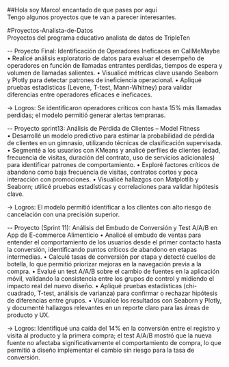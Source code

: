 ##Hola soy Marco! encantado de que pases por aquí  
Tengo algunos proyectos que te van a parecer interesantes.

#Proyectos-Analista-de-Datos  
Proyectos del programa educativo analista de datos de TripleTen  


-- Proyecto Final: 
Identificación de Operadores Ineficaces en CallMeMaybe 
• Realicé análisis exploratorio de datos para evaluar el desempeño de operadores en función de llamadas entrantes perdidas, tiempos de espera y volumen de llamadas salientes.
• Visualicé métricas clave usando Seaborn y Plotly para detectar patrones de ineficiencia operacional.
• Apliqué pruebas estadísticas (Levene, T-test, Mann-Whitney) para validar diferencias entre operadores eficaces e ineficaces.

→ Logros: Se identificaron operadores críticos con hasta 15% más llamadas perdidas; el modelo permitió generar alertas tempranas.  



-- Proyecto sprint13: Análisis de Pérdida de Clientes – Model Fitness  
• Desarrollé un modelo predictivo para estimar la probabilidad de pérdida de clientes en un gimnasio, utilizando técnicas de clasificación supervisada.
• Segmenté a los usuarios con KMeans y analicé perfiles de clientes (edad, frecuencia de visitas, duración del contrato, uso de servicios adicionales) para identificar patrones de comportamiento.
• Exploré factores críticos de abandono como baja frecuencia de visitas, contratos cortos y poca interacción con promociones.
• Visualicé hallazgos con Matplotlib y Seaborn; utilicé pruebas estadísticas y correlaciones para validar hipótesis clave.

→ Logros: El modelo permitió identificar a los clientes con alto riesgo de cancelación con una precisión superior.  


-- Proyecto (Sprint 11): Análisis del Embudo de Conversión y Test A/A/B en App de E-commerce Alimenticio 
• Analicé el embudo de ventas para entender el comportamiento de los usuarios desde el primer contacto hasta la conversión, identificando puntos críticos de abandono en etapas intermedias.
• Calculé tasas de conversión por etapa y detecté cuellos de botella, lo que permitió priorizar mejoras en la navegación previa a la compra.
• Evalué un test A/A/B sobre el cambio de fuentes en la aplicación móvil, validando la consistencia entre los grupos de control y midiendo el impacto real del nuevo diseño.
• Apliqué pruebas estadísticas (chi-cuadrado, T-test, análisis de varianza) para confirmar o rechazar hipótesis de diferencias entre grupos.
• Visualicé los resultados con Seaborn y Plotly, y documenté hallazgos relevantes en un reporte claro para las áreas de producto y UX.

→ Logros: Identifiqué una caída del 14% en la conversión entre el registro y visita al producto  y la primera compra; el test A/A/B mostró que la nueva fuente no afectaba significativamente el comportamiento de compra, lo que permitió a diseño implementar el cambio sin riesgo para la tasa de conversión.  
